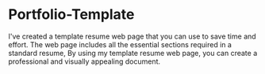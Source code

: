 # Portfolio-Template
I've created a template resume web page that you can use to save time and effort.
The web page includes all the essential sections required in a standard resume, 
By using my template resume web page, you can create a professional and visually appealing document.
